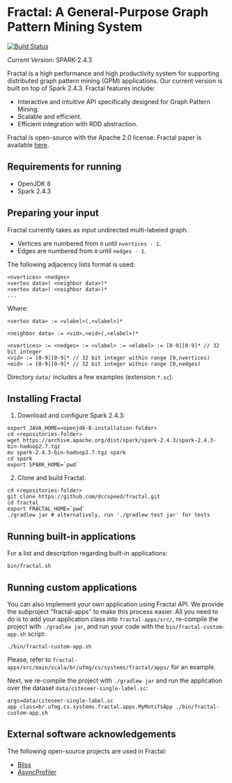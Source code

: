 # Fractal: A General-Purpose Graph Pattern Mining System
[![Build Status](https://travis-ci.com/dccspeed/fractal.svg?branch=master)](https://travis-ci.com/dccspeed/fractal)

*Current Version:* SPARK-2.4.3

Fractal is a high performance and high productivity system for supporting distributed graph
pattern mining (GPM) applications. Our current version is built on top of Spark 2.4.3.
Fractal features include:
* Interactive and intuitive API specifically designed for Graph Pattern Mining.
* Scalable and efficient.
* Efficient integration with RDD abstraction.

Fractal is open-source with the Apache 2.0 license. Fractal paper is available [here](https://dl.acm.org/citation.cfm?id=3319875).

## Requirements for running

* OpenJDK 8
* Spark 2.4.3

## Preparing your input
Fractal currently takes as input undirected multi-labeled graph.

* Vertices are numbered from ```0``` until ```nvertices - 1```.
* Edges are numbered from ```0``` until ```nedges - 1```.

The following adjacency lists format is used:
```
<nvertices> <nedges>
<vertex data>( <neighbor data>)*
<vertex data>( <neighbor data>)*
...
```

Where:

```
<vertex data> := <vlabel>(,<vlabel>)*

<neighbor data> := <vid>,<eid>(,<elabel>)*

<nvertices> := <nedges> := <vlabel> := <elabel> := [0-9][0-9]* // 32 bit integer
<vid> := [0-9][0-9]* // 32 bit integer within range [0,nvertices)
<eid> := [0-9][0-9]* // 32 bit integer within range [0,nedges)
```

Directory ```data/```  includes a few examples (extension ```*.sc```).

## Installing Fractal

1. Download and configure Spark 2.4.3:

```
export JAVA_HOME=<openjdk-8-installation-folder>
cd <repositories-folder>
wget https://archive.apache.org/dist/spark/spark-2.4.3/spark-2.4.3-bin-hadoop2.7.tgz
mv spark-2.4.3-bin-hadoop2.7.tgz spark
cd spark
export SPARK_HOME=`pwd` 
```

2. Clone and build Fractal:
```
cd <repositories-folder>
git clone https://github.com/dccspeed/fractal.git
cd fractal
export FRACTAL_HOME=`pwd`
./gradlew jar # alternatively, run './gradlew test jar' for tests
```

## Running built-in applications

For a list and description regarding built-in applications:

```$xslt
bin/fractal.sh
```

## Running custom applications

You can also implement your own application using Fractal API. We provide the subproject 
"fractal-apps" to make this process easier. All you need to do is to add your application class
into ```fractal-apps/src/```, re-compile the project with ```./gradlew jar```, and run your
code with the ```bin/fractal-custom-app.sh``` script:

```
./bin/fractal-custom-app.sh
```

Please, refer to
```fractal-apps/src/main/scala/br/ufmg/cs/systems/fractal/apps/```
for an example.

Next, we re-compile the project with ```./gradlew jar``` and run the
 application over
the dataset ```data/citeseer-single-label.sc```:

```
args=data/citeseer-single-label.sc app_class=br.ufmg.cs.systems.fractal.apps.MyMotifsApp ./bin/fractal-custom-app.sh
```

## External software acknowledgements

The following open-source projects are used in Fractal:

- [Bliss](http://www.tcs.hut.fi/Software/bliss/)
- [AsyncProfiler](https://github.com/jvm-profiling-tools/async-profiler)
